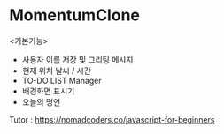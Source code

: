 # MomentumClone

<기본기능>
* 사용자 이름 저장 및 그리팅 메시지
* 현재 위치 날씨 / 시간
* TO-DO LIST Manager
* 배경화면 표시기
* 오늘의 명언

Tutor : https://nomadcoders.co/javascript-for-beginners

